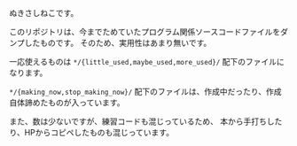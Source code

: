 
ぬきさしねこです。

このリポジトリは、今までためていたプログラム関係ソースコードファイルをダンプしたものです。
そのため、実用性はあまり無いです。

一応使えるものは
`*/{little_used,maybe_used,more_used}/`
配下のファイルになります。

`*/{making_now,stop_making_now}/`
配下のファイルは、作成中だったり、作成自体諦めたものが入っています。


また、数は少ないですが、練習コードも混じっているため、
本から手打ちしたり、HPからコピペしたものも混じっています。


